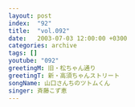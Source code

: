 ```yaml
---
layout: post
index:  "92"
title:  "vol.092"
date:   2003-07-03 12:00:00 +0300
categories: archive
tags: []
youtube: "092"
greetingM: 旧・松ちゃん通り
greetingT: 新・高須ちゃんストリート
songName: 山口さんちのツトムくん
singer: 斉藤こず恵
---
```

